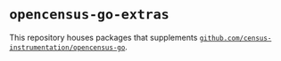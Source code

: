 # `opencensus-go-extras`

This repository houses packages that supplements [`github.com/census-instrumentation/opencensus-go`][1].

[1]: https://github.com/census-instrumentation/opencensus-go 